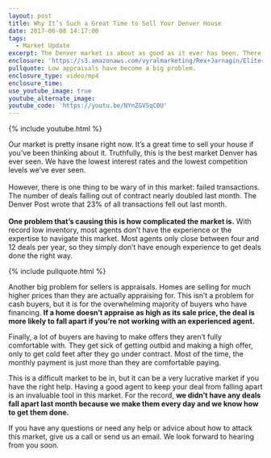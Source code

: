 ```yaml
---
layout: post
title: Why It’s Such a Great Time to Sell Your Denver House
date: 2017-06-08 14:17:00
tags:
  - Market Update
excerpt: The Denver market is about as good as it ever has been. There are a few key reasons why.
enclosure: 'https://s3.amazonaws.com/vyralmarketing/Rex+Jarnagin/Elite+Home+Team-+A+closer+look+at+the+market.mp4'
pullquote: Low appraisals have become a big problem.
enclosure_type: video/mp4
enclosure_time:
use_youtube_image: true
youtube_alternate_image:
youtube_code: 'https://youtu.be/NYnZGV5qC0U'
---
```



{% include youtube.html %}

Our market is pretty insane right now. It’s a great time to sell your house if you’ve been thinking about it. Truthfully, this is the best market Denver has ever seen. We have the lowest interest rates and the lowest competition levels we’ve ever seen.
<br>
<br>However, there is one thing to be wary of in this market: failed transactions. The number of deals falling out of contract nearly doubled last month. The Denver Post wrote that 23% of all transactions fell out last month.
<br>
<br>**One problem that’s causing this is how complicated the market is.** With record low inventory, most agents don’t have the experience or the expertise to navigate this market. Most agents only close between four and 12 deals per year, so they simply don’t have enough experience to get deals done the right way.

{% include pullquote.html %}

Another big problem for sellers is appraisals. Homes are selling for much higher prices than they are actually appraising for. This isn’t a problem for cash buyers, but it is for the overwhelming majority of buyers who have financing. **If a home doesn’t appraise as high as its sale price, the deal is more likely to fall apart if you’re not working with an experienced agent.**

Finally, a lot of buyers are having to make offers they aren’t fully comfortable with. They get sick of getting outbid and making a high offer, only to get cold feet after they go under contract. Most of the time, the monthly payment is just more than they are comfortable paying.

This is a difficult market to be in, but it can be a very lucrative market if you have the right help. Having a good agent to keep your deal from falling apart is an invaluable tool in this market. For the record, **we didn’t have any deals fall apart last month because we make them every day and we know how to get them done.**

If you have any questions or need any help or advice about how to attack this market, give us a call or send us an email. We look forward to hearing from you soon.